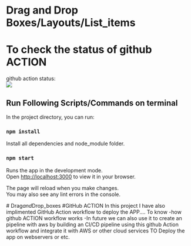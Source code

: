 # Drag and Drop Boxes/Layouts/List_items

# To check the status of github ACTION
github action status: <br>
<img src='https://github.com/Akash9611/Drag_and_Drop_boxes/workflows//badge.svg?branch=main'><br>


## Run Following Scripts/Commands on terminal 

In the project directory, you can run:

### `npm install`
Install all dependencies and node_module folder.

### `npm start`

Runs the app in the development mode.\
Open [http://localhost:3000](http://localhost:3000) to view it in your browser.

The page will reload when you make changes.\
You may also see any lint errors in the console.

#   D r a g _ a n d _ D r o p _ b o x e s 
 
#GitHub ACTION 
In this project I have also implimented GitHub Action workflow to deploy the APP....
To know -how github ACTION workflow works
-In future we can also use it to create an pipeline with aws by building an CI/CD pipeline using this github Action workflow and integrate it with AWS or other cloud services TO Deploy the app on webservers or etc.
